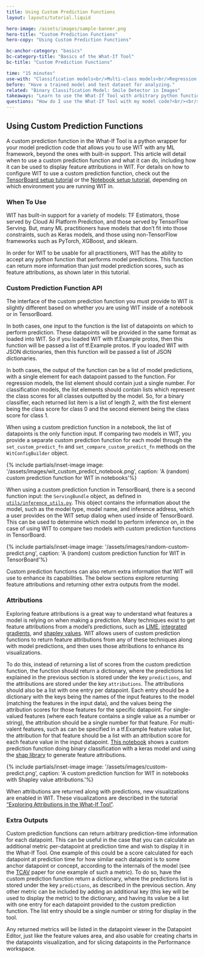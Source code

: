 ```yaml
---
title: Using Custom Prediction Functions
layout: layouts/tutorial.liquid

hero-image: /assets/images/sample-banner.png
hero-title: "Custom Prediction Functions"
hero-copy: "Using Custom Prediction Functions"

bc-anchor-category: "basics"
bc-category-title: "Basics of the What-If Tool"
bc-title: "Custom Prediction Functions"

time: "15 minutes"
use-with: "Classification models<br/>Multi-class models<br/>Regression models"
before: "Have a trained model and test dataset for analyzing."
related: "Binary Classification Model: Smile Detector in Images"
takeaways: "Learn to use the What-If Tool with arbitrary python functions, and how to include feature attributions in the analysis."
questions: "How do I use the What-If Tool with my model code?<br/><br/>How do I add feature attributions to the What-If Tool?"
---
```


## Using Custom Prediction Functions

A custom prediction function in the What-If Tool is a python wrapper for your model prediction code that allows you to use WIT with any ML framework, beyond the ones with built-in support. This article will detail when to use a custom prediction function and what it can do, including how it can be used to display feature attributions in WIT. For details on how to configure WIT to use a custom prediction function, check out the [TensorBoard setup tutorial](../tensorboard) or the [Notebook setup tutorial](../notebooks), depending on which environment you are running WIT in.

### When To Use

WIT has built-in support for a variety of models: TF Estimators, those served by Cloud AI Platform Prediction, and those served by TensorFlow Serving. But, many ML practitioners have models that don’t fit into those constraints, such as Keras models, and those using non-TensorFlow frameworks such as PyTorch, XGBoost, and sklearn.

In order for WIT to be usable for all practitioners, WIT has the ability to accept any python function that performs model predictions. This function can return more information than just model prediction scores, such as feature attributions, as shown later in this tutorial.

### Custom Prediction Function API

The interface of the custom prediction function you must provide to WIT is slightly different based on whether you are using WIT inside of a notebook or in TensorBoard.

In both cases, one input to the function is the list of datapoints on which to perform prediction. These datapoints will be provided in the same format as loaded into WIT. So if you loaded WIT with tf.Example protos, then this function will be passed a list of tf.Example protos. If you loaded WIT with JSON dictionaries, then this function will be passed a list of JSON dictionaries.

In both cases, the output of the function can be a list of model predictions, with a single element for each datapoint passed to the function. For regression models, the list element should contain just a single number. For classification models, the list elements should contain lists which represent the class scores for all classes outputted by the model. So, for a binary classifier, each returned list item is a list of length 2, with the first element being the class score for class 0 and the second element being the class score for class 1.

When using a custom prediction function in a notebook, the list of datapoints is the only function input. If comparing two models in WIT, you provide a separate custom prediction function for each model through the `set_custom_predict_fn` and `set_compare_custom_predict_fn` methods on the `WitConfigBuilder` object.

{% include partials/inset-image image: '/assets/images/wit_custom_predict_notebook.png', 
  caption: 'A (random) custom prediction function for WIT in notebooks'%}

When using a custom prediction function in TensorBoard, there is a second function input: the `ServingBundle` object, as defined in [`utils/inference_utils.py`](https://github.com/PAIR-code/what-if-tool/blob/master/utils/inference_utils.py). This object contains the information about the model, such as the model type, model name, and inference address, which a user provides on the WIT setup dialog when used inside of TensorBoard. This can be used to determine which model to perform inference on, in the case of using WIT to compare two models with custom prediction functions in TensorBoard.

{% include partials/inset-image image: '/assets/images/random-custom-predict.png', 
  caption: 'A (random) custom prediction function for WIT in TensorBoard'%}

Custom prediction functions can also return extra information that WIT will use to enhance its capabilities. The below sections explore returning feature attributions and returning other extra outputs from the model.

### Attributions

Exploring feature attributions is a great way to understand what features a model is relying on when making a prediction. Many techniques exist to get feature attributions from a model’s predictions, such as [LIME](https://christophm.github.io/interpretable-ml-book/lime.html), [integrated gradients](https://github.com/ankurtaly/Integrated-Gradients), and [shapley values](https://github.com/slundberg/shap). WIT allows users of custom prediction functions to return feature attributions from any of these techniques along with model predictions, and then uses those attributions to enhance its visualizations.

To do this, instead of returning a list of scores from the custom prediction function, the function should return a dictionary, where the predictions list explained in the previous section is stored under the key `predictions`, and the attributions are stored under the key `attributions`. The attributions should also be a list with one entry per datapoint. Each entry should be a dictionary with the keys being the names of the input features to the model (matching the features in the input data), and the values being the attribution scores for those features for the specific datapoint. For single-valued features (where each feature contains a single value as a number or string), the attribution should be a single number for that feature. For multi-valent features, such as can be specified in a tf.Example feature value list, the attribution for that feature should be a list with an attribution score for each feature value in the input datapoint. [This notebook](https://colab.research.google.com/github/pair-code/what-if-tool/blob/master/WIT_COMPAS_with_SHAP.ipynb) shows a custom prediction function doing binary classification with a keras model and using the [shap library](https://github.com/slundberg/shap) to generate feature attributions.

{% include partials/inset-image image: '/assets/images/custom-predict.png', 
  caption: 'A custom prediction function for WIT in notebooks with Shapley value attributions.'%}

When attributions are returned along with predictions, new visualizations are enabled in WIT. These visualizations are described in the tutorial [“Exploring Attributions in the What-If Tool”](../attributions).

### Extra Outputs

Custom prediction functions can return arbitrary prediction-time information for each datapoint. This can be useful in the case that you can calculate an additional metric per-datapoint at prediction time and wish to display it in the What-If Tool. One example of this could be a score calculated for each datapoint at prediction time for how similar each datapoint is to some anchor datapoint or concept, according to the internals of the model (see the [TCAV](https://arxiv.org/abs/1711.11279) paper for one example of such a metric). To do so, have the custom prediction function return a dictionary, where the predictions list is stored under the key `predictions`, as described in the previous section. Any other metric can be included by adding an additional key (this key will be used to display the metric) to the dictionary, and having its value be a list with one entry for each datapoint provided to the custom prediction function. The list entry should be a single number or string for display in the tool.

Any returned metrics will be listed in the datapoint viewer in the Datapoint Editor, just like the feature values area, and also usable for creating charts in the datapoints visualization, and for slicing datapoints in the Performance workspace.
